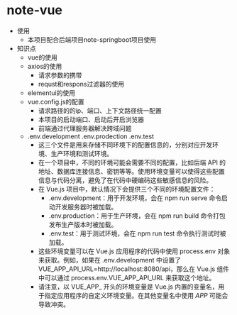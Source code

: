 # note-vue

* 使用
  * 本项目配合后端项目note-springboot项目使用
* 知识点
  * vue的使用
  * axios的使用
    * 请求参数的携带
    * requst和respons过滤器的使用
  * elementui的使用
  * vue.config.js的配置
    * 请求路径的的ip、端口、上下文路径统一配置
    * 本项目的启动端口、启动后开启浏览器
    * 前端通过代理服务器解决跨域问题
  * .env.development .env.prodection .env.test
    * 这三个文件是用来存储不同环境下的配置信息的，分别对应开发环境、生产环境和测试环境。
    * 在一个项目中，不同的环境可能会需要不同的配置，比如后端 API 的地址、数据库连接信息、密钥等等。使用环境变量可以使得这些配置信息与代码分离，避免了在代码中硬编码这些敏感信息的风险。
    * 在 Vue.js 项目中，默认情况下会提供三个不同的环境配置文件：
      * .env.development：用于开发环境，会在 npm run serve 命令启动开发服务器时被加载。
      * .env.production：用于生产环境，会在 npm run build 命令打包发布生产版本时被加载。
      * .env.test：用于测试环境，会在 npm run test 命令执行测试时被加载。
    * 这些环境变量可以在 Vue.js 应用程序的代码中使用 process.env 对象来获取。例如，如果在 .env.development 中设置了 VUE_APP_API_URL=http://localhost:8080/api，那么在 Vue.js 组件中可以通过 process.env.VUE_APP_API_URL 来获取这个地址。
    * 请注意，以 VUE_APP_ 开头的环境变量是 Vue.js 内置的变量名，用于指定应用程序的自定义环境变量。在其他变量名中使用 _APP_ 可能会导致冲突。
  